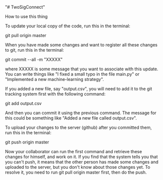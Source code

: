 "# TwoSigConnect" 

How to use this thing

To update your local copy of the code, run this in the terminal:

git pull origin master

When you have made some changes and want to register all these changes to git, run this in the terminal:

git commit --all -m "XXXXX"

where XXXXX is some message that you want to associate with this update. You can write things like "I fixed a small typo in the file main.py" or "Implemented a new machine-learning strategy".

If you added a new file, say "output.csv", you will need to add it to the git tracking system first with the following command:

git add output.csv

And then you can commit it using the previous command. The message for this could be something like "Added a new file called output.csv".

To upload your changes to the server (github) after you committed them, run this in the terminal:

git push origin master

Now your collaborator can run the first command and retrieve these changes for himself, and work on it. If you find that the system tells you that you can't push, it means that the other person has made some changes and uploaded to the server, but you don't know about those changes yet. To resolve it, you need to run git pull origin master first, then do the push.

